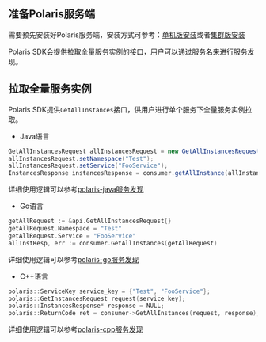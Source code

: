 ## 准备Polaris服务端

需要预先安装好Polaris服务端，安装方式可参考：[单机版安装](polarismesh.cn/zh/doc/快速入门/安装服务端/安装单机版.html#单机版安装)或者[集群版安装](polarismesh.cn/zh/doc/快速入门/安装服务端/安装集群版.html#集群版安装)

Polaris SDK会提供拉取全量服务实例的接口，用户可以通过服务名来进行服务发现。

## 拉取全量服务实例

Polaris SDK提供```GetAllInstances```接口，供用户进行单个服务下全量服务实例拉取。

- Java语言

```java
GetAllInstancesRequest allInstancesRequest = new GetAllInstancesRequest();
allInstancesRequest.setNamespace("Test");
allInstancesRequest.setService("FooService");
InstancesResponse instancesResponse = consumer.getAllInstance(allInstancesRequest);
```

详细使用逻辑可以参考[polaris-java服务发现](https://github.com/polarismesh/polaris-java/tree/main/polaris-examples/discovery-example)

- Go语言

```go
getAllRequest := &api.GetAllInstancesRequest{}
getAllRequest.Namespace = "Test"
getAllRequest.Service = "FooService"
allInstResp, err := consumer.GetAllInstances(getAllRequest)
```

详细使用逻辑可以参考[polaris-go服务发现](https://github.com/polarismesh/polaris-go/tree/main/examples/quickstart)

- C++语言

```c++
polaris::ServiceKey service_key = {"Test", "FooService"};
polaris::GetInstancesRequest request(service_key);
polaris::InstancesResponse* response = NULL;
polaris::ReturnCode ret = consumer->GetAllInstances(request, response);
```

详细使用逻辑可以参考[polaris-cpp服务发现](https://github.com/polarismesh/polaris-cpp/blob/main/examples/consumer)